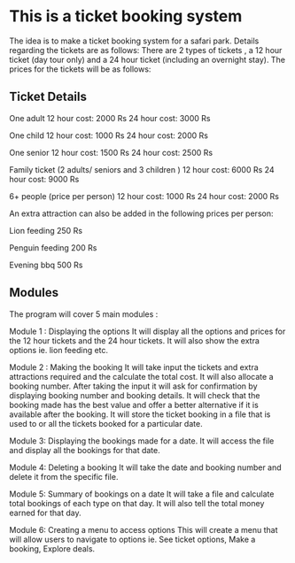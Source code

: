 <h1>This is a ticket booking system</h1> 
 
The idea is to make a ticket booking system for a safari park. Details regarding the tickets are as follows:
There are 2 types of tickets , a 12 hour ticket (day tour only) and a 24 hour ticket (including an overnight stay). The prices for the tickets will be as follows:

<h2>Ticket Details</h2>

One adult
12 hour cost: 2000 Rs
24 hour cost: 3000 Rs

One child
12 hour cost: 1000 Rs
24 hour cost: 2000 Rs

One senior
12 hour cost: 1500 Rs
24 hour cost: 2500 Rs

Family ticket (2 adults/ seniors and 3 children )
12 hour cost: 6000 Rs
24 hour cost: 9000 Rs

6+ people (price per person)
12 hour cost: 1000 Rs
24 hour cost: 2000 Rs

An extra attraction can also be added in the following prices per person:

Lion feeding
250 Rs

Penguin feeding
200 Rs

Evening bbq
500 Rs

<h2>Modules</h2>

The program will cover 5 main modules :  

Module 1 : Displaying the options
It will display all the options and prices for the 12 hour tickets and the 24 hour tickets. It will also show the extra options ie. lion feeding etc.

Module 2 : Making the booking
It will take input the tickets and extra attractions required and the calculate the total cost. It will also allocate a booking number. After taking the input it will ask for confirmation by displaying booking number and booking details. It will check that the booking made has the best value and offer a better alternative if it is available after the booking. It will store the ticket booking in a file that is used to or all the tickets booked for a particular date.
 
Module 3: Displaying the bookings made for a date.
It will access the file and display all the bookings for that date.

Module 4: Deleting a booking
It will take the date and booking number and delete it from the specific file. 

Module 5: Summary of bookings on a date
It will take a file and calculate total bookings of each type on that day. It will also tell the total money earned for that day.

Module 6: Creating a menu to access options
This will create a menu that will allow users to navigate to options ie. See ticket options, Make a booking, Explore deals.
